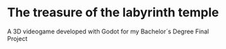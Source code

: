 # The treasure of the labyrinth temple
A 3D videogame developed with Godot for my Bachelor´s Degree Final Project

